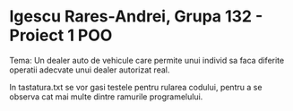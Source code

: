 # Igescu Rares-Andrei, Grupa 132 - Proiect 1 POO      
Tema: Un dealer auto de vehicule care permite unui individ sa faca diferite operatii adecvate unui dealer autorizat real.   
    
In tastatura.txt se vor gasi testele pentru rularea codului, pentru a se observa cat mai multe dintre ramurile programelului.
